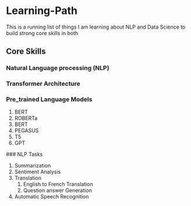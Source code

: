 # Learning-Path
This is a running list of things I am learning about NLP and Data Science to build strong core skills in both
## Core Skills<br>
### Natural Language processing (NLP)<br>
### Transformer Architecture<br>
### Pre_trained Language Models<br>
<ol>
  <li>BERT</li>
  <li>ROBERTa</li>
  <li>BERT
    
  </li>
  <li>PEGASUS</li>
  <li>T5</li>
  <li>GPT</li>
</ol>
### NLP Tasks<br>
<ol>
  <li>Summarization</li>
  <li>Sentiment Analysis</li>
  <li>Translation
    <ol>
      <li>English to French Translation</li>
      <li>Question answer Generation</li>
    </ol>
  </li>
  <li>Automatic Speech Recognition</li>
</ol>


